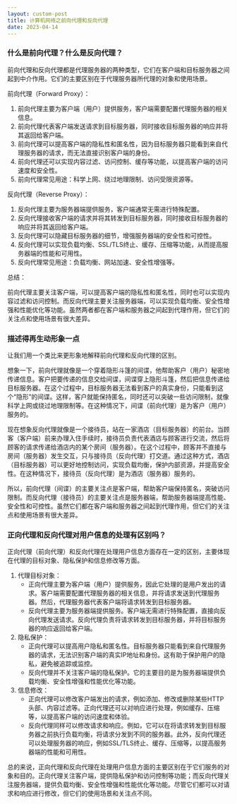 ```yaml
---
layout: custom-post
title: 计算机网络之前向代理和反向代理
date: 2023-04-14
---
```


### 什么是前向代理？什么是反向代理？

前向代理和反向代理都是代理服务器的两种类型，它们在客户端和目标服务器之间起到中介作用。它们的主要区别在于代理服务器所代理的对象和使用场景。

前向代理（Forward Proxy）：

1. 前向代理主要为客户端（用户）提供服务，客户端需要配置代理服务器的相关信息。
2. 前向代理代表客户端发送请求到目标服务器，同时接收目标服务器的响应并将其返回给客户端。
3. 前向代理可以提高客户端的隐私性和匿名性，因为目标服务器只能看到来自代理服务器的请求，而无法直接识别客户端的身份。
4. 前向代理还可以实现内容过滤、访问控制、缓存等功能，以提高客户端的访问速度和安全性。
5. 前向代理常见用途：科学上网、绕过地理限制、访问受限资源等。

反向代理（Reverse Proxy）：

1. 反向代理主要为服务器端提供服务，客户端通常无需进行特殊配置。
2. 反向代理接收客户端的请求并将其转发到目标服务器，同时接收目标服务器的响应并将其返回给客户端。
3. 反向代理可以隐藏目标服务器的细节，增强服务器端的安全性和可控性。
4. 反向代理可以实现负载均衡、SSL/TLS终止、缓存、压缩等功能，从而提高服务器端的性能和可用性。
5. 反向代理常见用途：负载均衡、网站加速、安全性增强等。

总结：

前向代理主要关注客户端，可以提高客户端的隐私性和匿名性，同时也可以实现内容过滤和访问控制。而反向代理主要关注服务器端，可以实现负载均衡、安全性增强和性能优化等功能。虽然两者都在客户端和服务器之间起到代理作用，但它们的关注点和使用场景有很大差异。

### 描述得再生动形象一点

让我们用一个类比来更形象地解释前向代理和反向代理的区别。

想象一下，前向代理就像是一个穿着隐形斗篷的间谍，他帮助客户（用户）秘密地传递信息。客户把要传递的信息交给间谍，间谍穿上隐形斗篷，然后把信息传递给目标服务器。在这个过程中，目标服务器无法看到客户的真实身份，只能看到这个“隐形”的间谍。这样，客户就能保持匿名，同时还可以突破一些访问限制，就像科学上网或绕过地理限制等。在这种情况下，间谍（前向代理）是为客户（用户）服务的。

现在想象反向代理就像是一个接待员，站在一家酒店（目标服务器）的前台。当顾客（客户端）前来办理入住手续时，接待员负责代表酒店与顾客进行交流，然后将顾客的请求传递给酒店内的某个房间（服务器）。在这个过程中，顾客并不直接与房间（服务器）发生交互，只与接待员（反向代理）打交道。通过这种方式，酒店（目标服务器）可以更好地控制访问，实现负载均衡，保护内部资源，并提高安全性。在这种情况下，接待员（反向代理）是为酒店（服务器）服务的。

所以，前向代理（间谍）的主要关注点是客户端，帮助客户端保持匿名，突破访问限制。而反向代理（接待员）的主要关注点是服务器端，帮助服务器端提高性能、安全性和可控性。虽然它们都在客户端和服务器之间起到代理作用，但它们的关注点和使用场景有很大差异。

### 正向代理和反向代理对用户信息的处理有区别吗？

正向代理（前向代理）和反向代理在处理用户信息方面存在一定的区别，主要体现在代理的目标对象、隐私保护和信息修改等方面。

1. 代理目标对象：
   - 正向代理主要为客户端（用户）提供服务，因此它处理的是用户发出的请求。客户端需要配置代理服务器的相关信息，并将请求发送到代理服务器。然后，代理服务器代表客户端将请求转发到目标服务器。
   - 反向代理主要为服务器端提供服务。客户端无需进行特殊配置，直接向反向代理发送请求。反向代理负责将请求转发到目标服务器，并将目标服务器的响应返回给客户端。
2. 隐私保护：
   - 正向代理可以提高用户隐私和匿名性。目标服务器只能看到来自代理服务器的请求，无法识别客户端的真实IP地址和身份。这有助于保护用户的隐私，避免被追踪或监控。
   - 反向代理并不关注客户端的隐私保护。它的主要目的是为服务器端提供负载均衡、安全性增强和性能优化等功能。
3. 信息修改：
   - 正向代理可以修改客户端发出的请求，例如添加、修改或删除某些HTTP头部、内容过滤等。正向代理还可以对响应进行处理，例如缓存、压缩等，以提高客户端的访问速度和体验。
   - 反向代理同样可以修改请求和响应。例如，它可以在将请求转发到目标服务器之前执行负载均衡，将请求分发到不同的服务器。此外，反向代理还可以处理服务器的响应，例如SSL/TLS终止、缓存、压缩等，以提高服务器端的性能和可用性。

总的来说，正向代理和反向代理在处理用户信息方面的主要区别在于它们服务的对象和目的。正向代理关注客户端，提供隐私保护和访问控制等功能；而反向代理关注服务器端，提供负载均衡、安全性增强和性能优化等功能。尽管它们都可以对请求和响应进行修改，但它们的使用场景和关注点不同。